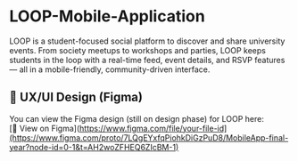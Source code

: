 # LOOP-Mobile-Application
LOOP is a student-focused social platform to discover and share university events. From society meetups to workshops and parties, LOOP keeps students in the loop with a real-time feed, event details, and RSVP features — all in a mobile-friendly, community-driven interface.

## 🎨 UX/UI Design (Figma)
You can view the Figma design (still on design phase) for LOOP here:  
[🔗 View on Figma](https://www.figma.com/file/your-file-id](https://www.figma.com/proto/7LQgEYxfqPiohkDiGzPuD8/MobileApp-final-year?node-id=0-1&t=AH2woZFHEQ6ZIcBM-1)
